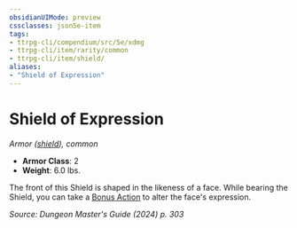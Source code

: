 ```yaml
---
obsidianUIMode: preview
cssclasses: json5e-item
tags:
- ttrpg-cli/compendium/src/5e/xdmg
- ttrpg-cli/item/rarity/common
- ttrpg-cli/item/shield/
aliases: 
- "Shield of Expression"
---
```

# Shield of Expression
*Armor ([shield](3-Mechanics/CLI/items/shield-xphb.md)), common*  


- **Armor Class**: 2
- **Weight**: 6.0 lbs.

The front of this Shield is shaped in the likeness of a face. While bearing the Shield, you can take a [Bonus Action](3-Mechanics/CLI/rules/variant-rules/bonus-action-xphb.md) to alter the face's expression.

*Source: Dungeon Master's Guide (2024) p. 303*